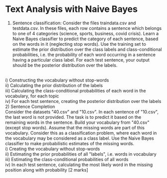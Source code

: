 # Text Analysis with Naive Bayes
1) Sentence classification: 
Consider the files traindata.csv and testdata.csv. In these files, each row contains a sentence which belongs to one of 4 categories (science, sports, business, covid crisis). Learn a Naive Bayes classifier to predict the category of each sentence, based on the words in it (neglecting stop words). Use the training set to estimate the prior distribution over the class labels and class-conditional probabilities, i.e. the probability of each word occurring in a sentence having a particular class label. For each test sentence, your output should be the posterior distribution over the labels.
<br/>
i) Constructing the vocabulary without stop-words
<br/>
ii) Calculating the prior distribution of the labels
<br/>
iii) Calculating the class-conditional probabilities of each word in the vocabulary, for each topic
<br/>
iv) For each test sentence, creating the posterior distribution over the labels
<br/>
2) Sentence Completion
<br/>
Consider the datasets "40.csv" and "10.csv". In each sentence of "10.csv", the last word is not provided. The task is to predict it based on the remaining words in the sentence. Build your vocabulary from "40.csv" (except stop words). Assume that the missing words are part of this vocabulary. Consider this as a classification problem, where each word in the vocabulary may be considered as a class label. Use the Naive Bayes classifier to make probabilistic estimates of the missing words.
<br/>
i) Creating the vocabulary without stop-words 
<br/>
ii) Estimating the prior probabilities of all "labels", i.e. words in vocabulary 
<br/>
iii) Estimating the class-conditional probabilities of all words 
<br/>
iv) In each test sentence, calculating the most likely word in the missing position along with probability [2 marks]
